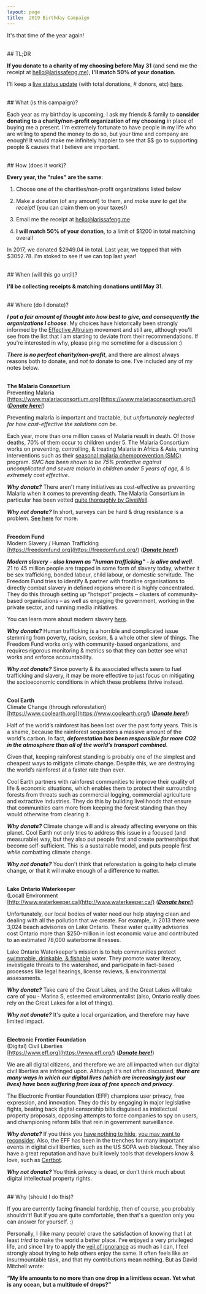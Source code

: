 ```yaml
---
layout: page
title:  2019 Birthday Campaign
---
```


It's that time of the year again!<br>

<br>
## TL;DR

**If you donate to a charity of my choosing before May 31** (and send me the receipt at [hello@larissafeng.me](mailto:hello@larissafeng.me)), **I'll match 50% of your donation.**

I'll keep a [live status update](https://larissafeng.me/birthday_campaign_status) (with total donations, # donors, etc) [here](https://larissafeng.me/birthday_campaign_status).

<br>
## What (is this campaign)?

Each year as my birthday is upcoming, I ask my friends & family to **consider donating to a charity/non-profit organization of my choosing** in place of buying me a present. I'm extremely fortunate to have people in my life who are willing to spend the money to do so, but your time and company are enough! It would make me infinitely happier to see that $$ go to supporting people & causes that I believe are important.

<br>
## How (does it work)?

**Every year, the "rules" are the same**:

1) Choose one of the charities/non-profit organizations listed below

2) Make a donation (of any amount) to them, and _make sure to get the receipt!_ (you can claim them on your taxes!)

3) Email me the receipt at [hello@larissafeng.me](mailto:hello@larissafeng.me)

4) **I will match 50% of your donation**, to a limit of $1200 in total matching overall

In 2017, we donated $2949.04 in total. Last year, we topped that with $3052.78. I'm stoked to see if we can top last year!

<br>
## When (will this go until)?


**I'll be collecting receipts & matching donations until May 31**.

<br>
## Where (do I donate)?

_**I put a fair amount of thought into how best to give, and consequently the organizations I choose**_. My choices have historically been strongly informed by the [Effective Altruism](https://en.wikipedia.org/wiki/Effective_altruism) movement and still are, although you'll see from the list that I am starting to deviate from their recommendations. If you're interested in why, please ping me sometime for a discussion :)

_**There is no perfect charity/non-profit**_, and there are almost always reasons both _to_ donate, and _not to_ donate to one. I've included any of my notes below.

<br>**The Malaria Consortium**
<br>Preventing Malaria
<br>[https://www.malariaconsortium.org](https://www.malariaconsortium.org/) (_**[Donate here!](https://www.givewell.org/charities/malaria-consortium)**_)

Preventing malaria is important and tractable, but *unfortunately neglected for how cost-effective the solutions can be*.

Each year, more than one million cases of Malaria result in death. Of those deaths, 70% of them occur to children under 5. The Malaria Consortium works on preventing, controlling, & treating Malaria in Africa & Asia, running interventions such as their [seasonal malaria chemoprevention (SMC)](https://www.who.int/malaria/areas/preventive_therapies/children/en/) program. _SMC has been shown to be 75% protective against uncomplicated and severe malaria in children under 5 years of age, & is extremely cost effective_.

_**Why donate?**_ There aren't many initiatives as cost-effective as preventing Malaria when it comes to preventing death. The Malaria Consortium in particular has been vetted [quite thoroughly by GiveWell](https://www.givewell.org/charities/malaria-consortium).

_**Why not donate?**_ In short, surveys can be hard & drug resistance is a problem. [See here](https://thingofthings.wordpress.com/2019/01/04/givewell-top-charities-explained-malaria-consortium/) for more.

<br>**Freedom Fund** 
<br>Modern Slavery / Human Trafficking
<br>[https://freedomfund.org](https://freedomfund.org/) (_**[Donate here!](https://freedomfund.org/take-action/)**_)

_**Modern slavery - also known as "human trafficking" - is alive and well**_. 21 to 45 million people are trapped in some form of slavery today, whether it be sex trafficking, bonded labour, child labour, or domestic servitude. The Freedom Fund tries to identify & partner with frontline organisations to directly combat slavery in defined regions where it is highly concentrated. They do this through setting up “hotspot” projects – clusters of community-based organisations – as well as engaging the government, working in the private sector, and running media initiatives. 

You can learn more about modern slavery [here](https://www.endslaverynow.org/learn/slavery-today).

_**Why donate?**_ Human trafficking is a horrible and complicated issue stemming from poverty, racism, sexism, & a whole other slew of things. The Freedom Fund works only with community-based organizations, and requires rigorous monitoring & metrics so that they can better see what works and enforce accountability.

_**Why not donate?**_ Since poverty & its associated effects seem to fuel trafficking and slavery, it may be more effective to just focus on mitigating the socioeconomic conditions in which these problems thrive instead.

<br>**Cool Earth**
<br>Climate Change (through reforestation)
<br>[https://www.coolearth.org](https://www.coolearth.org/) (_**[Donate here!](https://www.coolearth.org/get-involved/donate-cool-earth/)**_)

Half of the world’s rainforest has been lost over the past forty years. This is a shame, because the rainforest sequesters a massive amount of the world's carbon. In fact, _**deforestation has been responsible for more CO2 in the atmosphere than all of the world’s transport combined**_.

Given that, keeping rainforest standing is probably one of the simplest and cheapest ways to mitigate climate change. Despite this, we are destroying the world’s rainforest at a faster rate than ever.

Cool Earth partners with rainforest communities to improve their quality of life & economic situations, which enables them to protect their surrounding forests from threats such as commercial logging, commercial agriculture and extractive industries. They do this by building livelihoods that ensure that communities earn more from keeping the forest standing than they would otherwise from clearing it.

_**Why donate?**_ Climate change will and is already affecting everyone on this planet. Cool Earth not only tries to address this issue in a focused (and measurable) way, but they also put people first and create partnerships that become self-sufficient. This is a sustainable model, and puts people first _while_ combatting climate change.

_**Why not donate?**_ You don't think that reforestation is going to help climate change, or that it will make enough of a difference to matter.

<br>**Lake Ontario Waterkeeper**
<br>(Local) Environment
<br>[http://www.waterkeeper.ca](http://www.waterkeeper.ca/) (_**[Donate here!](http://www.waterkeeper.ca/donate)**_)

Unfortunately, our local bodies of water need our help staying clean and dealing with all the pollution that we create. For example, in 2013 there were 3,024 beach advisories on Lake Ontario. These water quality advisories cost Ontario more than $250-million in lost economic value and contributed to an estimated 78,000 waterborne illnesses.

Lake Ontario Waterkeeper’s mission is to help communities protect [swimmable, drinkable, & fishable](https://www.swimdrinkfish.ca/our-vision) water. They promote water literacy, investigate threats to the watershed, and participate in fact-based processes like legal hearings, license reviews, & environmental assessments. 

_**Why donate?**_ Take care of the Great Lakes, and the Great Lakes will take care of you - Marina S, esteemed environmentalist (also, Ontario really does rely on the Great Lakes for a lot of things).

_**Why not donate?**_ It's quite a local organization, and therefore may have limited impact. 

<br>**Electronic Frontier Foundation**
<br>(Digital) Civil Liberties
<br>[https://www.eff.org](https://www.eff.org/) (_**[Donate here!](https://supporters.eff.org/donate/join-4)**_)

We are all digital citizens, and therefore we are all impacted when our digital civil liberties are infringed upon. Although it's not often discussed, _**there are many ways in which our digital lives (which are increasingly just our lives) have been suffering from loss of free speech and privacy**_.

The Electronic Frontier Foundation (EFF) champions user privacy, free expression, and innovation. They do this by engaging in major legislative fights, beating back digital censorship bills disguised as intellectual property proposals, opposing attempts to force companies to spy on users, and championing reform bills that rein in government surveillance.

_**Why donate?**_ If you think you [have nothing to hide](https://en.wikipedia.org/wiki/Nothing_to_hide_argument), [you may want to reconsider](https://vimeo.com/nothingtohide). Also, the EFF has been in the trenches for many important events in digital civil liberties, such as the US SOPA web blackout. They also have a great reputation and have built lovely tools that developers know & love, such as [Certbot](https://certbot.eff.org/).

_**Why not donate?**_ You think privacy is dead, or don't think much about digital intellectual property rights.


<br>
## Why (should I do this)?

If you are currently facing financial hardship, then of course, you probably shouldn't! But if you are quite comfortable, then that's a question only you can answer for yourself. :)

Personally, I (like many people) crave the satisfaction of knowing that I at least _tried_ to make the world a better place. I've enjoyed a very privileged life, and since I try to apply the [veil of ignorance](https://en.wikipedia.org/wiki/Veil_of_ignorance) as much as I can, I feel strongly about trying to help others enjoy the same. It often feels like an insurmountable task, and that my contributions mean nothing. But as David Mitchell wrote:

**“My life amounts to no more than one drop in a limitless ocean. Yet what is any ocean, but a multitude of drops?”**

<br>
